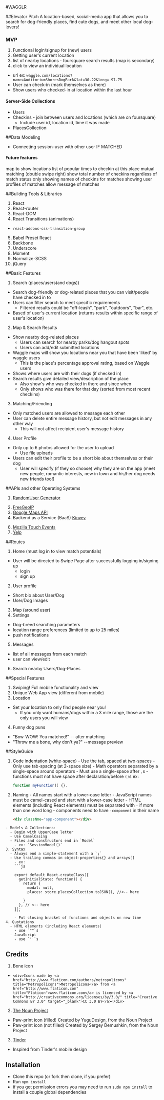 #WAGGLR

##Elevator Pitch
A location-based, social-media app that allows you to search for dog-friendly places, find cute dogs, and meet other local dog-lovers!



### MVP
1. Functional login/signup for (new) users
2. Getting user's current location
3. list of nearby locations - foursquare search results (map is secondary)
4. click to view an individual location
  - url ex: `waggle.com/locations?name=AuditoriumShoresDogPark&lat=30.22&long=-97.75`
  - User can check-in (mark themselves as there)
  - Show users who checked-in at location within the last hour

#### Server-Side Collections
- Users
- Checkins - join between users and locations (which are on foursquare)
  - Include user id, location id, time it was made
- PlacesCollection

##Data Modeling
  - Connecting session-user with other user IF MATCHED

#### Future features
map to show locations
list of popular times to checkin at this place
mutual matching (double swipe right)
show total number of checkins regardless of match status
only showing names of checkins for matches
showing user profiles of matches
allow message of matches

##Building Tools & Libraries
1. React
2. React-router
3. React-DOM
4. React Transitions (animations)
  - `react-addons-css-transition-group`
5. Babel Preset React
6. Backbone
7. Underscore
8. Moment
9. Normalize-SCSS
10. jQuery  

##Basic Features
1. Search (places/users(and dogs))
  - Search dog-friendly or dog-related places that you can visit/people have checked in to
  - Users can filter search to meet specific requirements
    - Filtered results could be "off-leash", "park", "outdoors", "bar", etc.
  - Based of user's current location (returns results within specific range of user's location)
2. Map & Search Results
  - Show nearby dog-related places
    - Users can search for nearby parks/dog hangout spots
    - Users can add/edit submitted locations
  - Waggle maps will show you locations near you that have been 'liked' by waggle users
    - This is the place's percentage approval rating, based on Waggle users
  - Shows where users are with their dogs (if checked in)
  - Search results give detailed view/description of the place
    - Also show's who was checked in there and since when
    - Only shows who was there for that day (sorted from most recent checkins)

3. Matching/Friending
  - Only matched users are allowed to message each other
  - User can delete entire message history, but not edit messages in any other way
    - This will not affect recipient user's message history
4. User Profile
  - Only up to 6 photos allowed for the user to upload
    - Use file uploads
  - Users can edit their profile to be a short bio about themselves or their dog
    - User will specify (if they so choose) why they are on the app (meet new people, romantic interests, new in town and his/her dog needs new friends too!)
<!-- 5. Login
  - Uses Facebook o-auth to create account -->

##APIs and other Operating Systems
1. [RandomUser Generator](https://randomuser.me/)
<!-- 2. Dog-breed API (for specifying breed) -->
2. [FreeGeoIP](https://freegeoip.net/?q=70.112.11.58)
3. [Google Maps API](https://developers.google.com/maps/documentation/javascript/)
4. Backend as a Service (BaaS) [Kinvey](https://www.kinvey.com/)
<!-- 5. [Mozilla Drag & Drop API](https://developer.mozilla.org/en-US/docs/Web/API/HTML_Drag_and_Drop_API) -->
6. [Mozilla Touch Events](https://developer.mozilla.org/en-US/docs/Web/API/Touch_events)
8. [Yelp](https://www.yelp.com/developers/manage_api_keys)


##Routes
1. Home (must log in to view match potentials)
  - User will be directed to Swipe Page after successfully logging in/signing up
    - login
    - sign up
2. User profile
  - Short bio about User/Dog
  - User/Dog Images
3. Map (around user)
4. Settings
  - Dog-breed searching parameters
  - location range preferences (limited to up to 25 miles)
  - push notifications
  <!-- - Human preferences (male/female) -->
5. Messages
  - list of all messages from each match
  - user can view/edit
6. Search nearby Users/Dog-Places

##Special Features
1. Swiping! Full mobile functionality and view
2. Unique Web App view (different from mobile)
3. Location
  - Set your location to only find people near you!
    - If you only want humans/dogs within a 3 mile range, those are the only users you will view
4. Funny dog puns
  - "Bow-WOW! You matched!" -- after matching
  - "Throw me a bone, why don't ya?" --message preview


##StyleGuide
  1. Code indentation (white-space)
    - Use the tab, spaced at two-spaces
    - Only use tab-spacing (at 2-space size)
    - Math operators separated by a single-space around operators
    - Must use a single-space after `,`s
    - functions must not have space after declaration/before `()`s
      ex:
      ```js
      function myFunction() {},
      ```
  2. Naming
    - All names start with a lower-case letter
    - JavaScript names must be camel-cased and start with a lower-case letter
    - HTML elements (including React elements) must be separated with `-` if more than one word long
    - components need to have `-component` in their name
      ```html
      <div classNme="app-component"></div>
      ```
    - Models & Collections:
      - Begin with UpperCase letter
      - Use CamelCasing
      - Files and constructors end in `Model`
        - ex: `SessionModel()`
    3. Syntax
      - Always end a simple-statement with a `;`
      - Use trailing commas in object-properties{} and arrays[]
        - ex:
        ```js

        export default React.createClass({
          getInitialState: function() {
            return {
              modal: null,
              places: store.placesCollection.toJSON(), //<-- here

            }
          }, // <-- here
        });        
        ```
        - Put closing bracket of functions and objects on new line
    4. Quotations
      - HTML elements (including React elements)
        - use `""`s
      - JavaScript
        - use `''`s

## Credits
1. Bone icon
  - `<div>Icons made by <a href="http://www.flaticon.com/authors/metropolicons" title="Metropolicons">Metropolicons</a> from <a href="http://www.flaticon.com" title="Flaticon">www.flaticon.com</a> is licensed by <a href="http://creativecommons.org/licenses/by/3.0/" title="Creative Commons BY 3.0" target="_blank">CC 3.0 BY</a></div>`
2. [The Noun Project](https://thenounproject.com/)
  - Paw-print icon (filled) Created by YuguDesign, from the Noun Project
  - Paw-print icon (not filled) Created by Sergey Demushkin, from the Noun Project
3. [Tinder](https://www.gotinder.com/)
  - Inspired from Tinder's mobile design

## Installation
  - Clone this repo (or fork then clone, if you prefer)
  - Run `npm install`
  - if you get permission errors you may need to run `sudo npm install` to install a couple global dependencies
